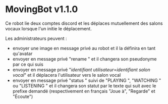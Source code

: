 # MovingBot v1.1.0

Ce robot lie deux comptes discord et les déplaces mutuellement des salons vocaux lorsque l'un initie le déplacement.

Les administrateurs peuvent :
 - envoyer une image en message privé au robot et il la définira en tant qu'avatar
 - envoyer en message privé "rename " et il changera son pseudonyme par ce qui suis
 - envoyer en message privé "*identifiant utilisateur*=*identifiant salon vocal*" et il déplacera l'utilisateur vers le salon vocal
 - envoyer en message privé "status " suivi de "PLAYING ", "WATCHING " ou "LISTENING " et il changera son statut par le texte qui suit avec le prefixe demandé (respectivement en français "Joue à", "Regarde" et "Écoute")
